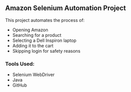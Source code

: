 ## Amazon Selenium Automation Project

This project automates the process of:
- Opening Amazon
- Searching for a product
- Selecting a Dell Inspiron laptop
- Adding it to the cart
- Skipping login for safety reasons

### Tools Used:
- Selenium WebDriver
- Java
- GitHub
